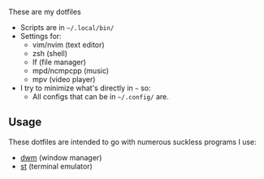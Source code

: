 
These are my dotfiles

- Scripts are in `~/.local/bin/`
- Settings for:
	- vim/nvim (text editor)
	- zsh (shell)
	- lf (file manager)
	- mpd/ncmpcpp (music)
	- mpv (video player)
- I try to minimize what's directly in `~` so:
	- All configs that can be in `~/.config/` are.
	
## Usage

These dotfiles are intended to go with numerous suckless programs I use:

- [dwm](https://github.com/ElonMuskRat420xx/dwm) (window manager)
- [st](https://github.com/ElonMuskRat420xx/st) (terminal emulator)
